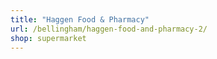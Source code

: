 ```yaml
---
title: "Haggen Food & Pharmacy"
url: /bellingham/haggen-food-and-pharmacy-2/
shop: supermarket
---
```

